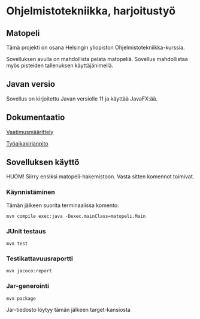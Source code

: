 # Ohjelmistotekniikka, harjoitustyö

## Matopeli

Tämä projekti on osana Helsingin yliopiston Ohjelmistotekniikka-kurssia. 

Sovelluksen avulla on mahdollista pelata matopeliä. Sovellus mahdollistaa myös pisteiden tallenuksen käyttäjänimellä.

## Javan versio

Sovellus on kirjoitettu Javan versiolle 11 ja käyttää JavaFX:ää. 

## Dokumentaatio

[Vaatimusmäärittely](https://github.com/limi96/ot-harjoitustyo/blob/master/dokumentaatio/vaatimusmaarittely.md)

[Työaikakirjanpito](https://github.com/limi96/ot-harjoitustyo/blob/master/dokumentaatio/tyoaikakirjanpito.md)

## Sovelluksen käyttö

HUOM! Siirry ensiksi matopeli-hakemistoon. Vasta sitten komennot toimivat. 

### Käynnistäminen
 Tämän jälkeen suorita terminaalissa komento:

```
mvn compile exec:java -Dexec.mainClass=matopeli.Main
```

### JUnit testaus

```
mvn test
```

### Testikattavuusraportti 


```
mvn jacoco:report
```


### Jar-generointi

```
mvn package
```
Jar-tiedosto löytyy tämän jälkeen target-kansiosta



